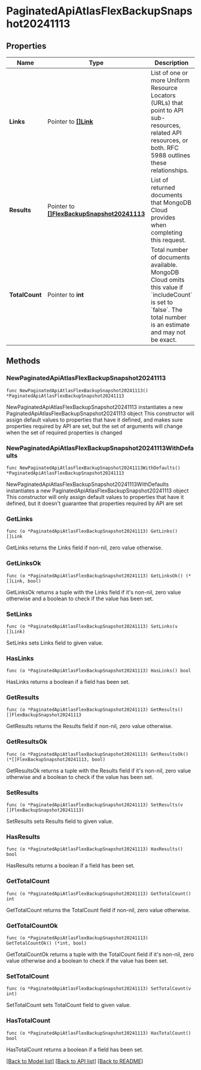 # PaginatedApiAtlasFlexBackupSnapshot20241113

## Properties

Name | Type | Description | Notes
------------ | ------------- | ------------- | -------------
**Links** | Pointer to [**[]Link**](Link.md) | List of one or more Uniform Resource Locators (URLs) that point to API sub-resources, related API resources, or both. RFC 5988 outlines these relationships. | [optional] [readonly] 
**Results** | Pointer to [**[]FlexBackupSnapshot20241113**](FlexBackupSnapshot20241113.md) | List of returned documents that MongoDB Cloud provides when completing this request. | [optional] [readonly] 
**TotalCount** | Pointer to **int** | Total number of documents available. MongoDB Cloud omits this value if &#x60;includeCount&#x60; is set to &#x60;false&#x60;. The total number is an estimate and may not be exact. | [optional] [readonly] 

## Methods

### NewPaginatedApiAtlasFlexBackupSnapshot20241113

`func NewPaginatedApiAtlasFlexBackupSnapshot20241113() *PaginatedApiAtlasFlexBackupSnapshot20241113`

NewPaginatedApiAtlasFlexBackupSnapshot20241113 instantiates a new PaginatedApiAtlasFlexBackupSnapshot20241113 object
This constructor will assign default values to properties that have it defined,
and makes sure properties required by API are set, but the set of arguments
will change when the set of required properties is changed

### NewPaginatedApiAtlasFlexBackupSnapshot20241113WithDefaults

`func NewPaginatedApiAtlasFlexBackupSnapshot20241113WithDefaults() *PaginatedApiAtlasFlexBackupSnapshot20241113`

NewPaginatedApiAtlasFlexBackupSnapshot20241113WithDefaults instantiates a new PaginatedApiAtlasFlexBackupSnapshot20241113 object
This constructor will only assign default values to properties that have it defined,
but it doesn't guarantee that properties required by API are set

### GetLinks

`func (o *PaginatedApiAtlasFlexBackupSnapshot20241113) GetLinks() []Link`

GetLinks returns the Links field if non-nil, zero value otherwise.

### GetLinksOk

`func (o *PaginatedApiAtlasFlexBackupSnapshot20241113) GetLinksOk() (*[]Link, bool)`

GetLinksOk returns a tuple with the Links field if it's non-nil, zero value otherwise
and a boolean to check if the value has been set.

### SetLinks

`func (o *PaginatedApiAtlasFlexBackupSnapshot20241113) SetLinks(v []Link)`

SetLinks sets Links field to given value.

### HasLinks

`func (o *PaginatedApiAtlasFlexBackupSnapshot20241113) HasLinks() bool`

HasLinks returns a boolean if a field has been set.
### GetResults

`func (o *PaginatedApiAtlasFlexBackupSnapshot20241113) GetResults() []FlexBackupSnapshot20241113`

GetResults returns the Results field if non-nil, zero value otherwise.

### GetResultsOk

`func (o *PaginatedApiAtlasFlexBackupSnapshot20241113) GetResultsOk() (*[]FlexBackupSnapshot20241113, bool)`

GetResultsOk returns a tuple with the Results field if it's non-nil, zero value otherwise
and a boolean to check if the value has been set.

### SetResults

`func (o *PaginatedApiAtlasFlexBackupSnapshot20241113) SetResults(v []FlexBackupSnapshot20241113)`

SetResults sets Results field to given value.

### HasResults

`func (o *PaginatedApiAtlasFlexBackupSnapshot20241113) HasResults() bool`

HasResults returns a boolean if a field has been set.
### GetTotalCount

`func (o *PaginatedApiAtlasFlexBackupSnapshot20241113) GetTotalCount() int`

GetTotalCount returns the TotalCount field if non-nil, zero value otherwise.

### GetTotalCountOk

`func (o *PaginatedApiAtlasFlexBackupSnapshot20241113) GetTotalCountOk() (*int, bool)`

GetTotalCountOk returns a tuple with the TotalCount field if it's non-nil, zero value otherwise
and a boolean to check if the value has been set.

### SetTotalCount

`func (o *PaginatedApiAtlasFlexBackupSnapshot20241113) SetTotalCount(v int)`

SetTotalCount sets TotalCount field to given value.

### HasTotalCount

`func (o *PaginatedApiAtlasFlexBackupSnapshot20241113) HasTotalCount() bool`

HasTotalCount returns a boolean if a field has been set.

[[Back to Model list]](../README.md#documentation-for-models) [[Back to API list]](../README.md#documentation-for-api-endpoints) [[Back to README]](../README.md)


